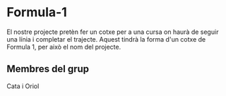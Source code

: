# Formula-1
El nostre projecte pretèn fer un cotxe per a una cursa on haurà de seguir una línia i completar el trajecte. Aquest tindrà la forma d'un cotxe de Formula 1, per això el nom del projecte.
## Membres del grup
Cata i Oriol
